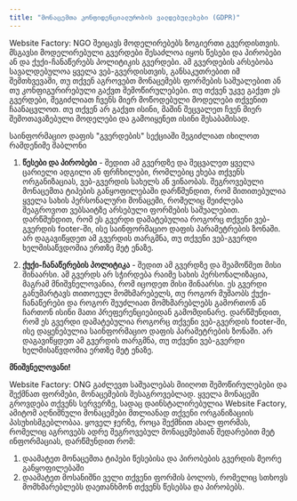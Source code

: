 ```yaml
---
title: "მონაცემთა კონფიდენციალურობის ვალდებულებები (GDPR)"
---
```



Website Factory: NGO შეიცავს მოდელირებებს ზოგიერთი გვერდისთვის. მსგავსი მოდელირებული გვერდები შესაძლოა იყოს წესები და
პირობები ან და ქუქი-ჩანაწერებს პოლიტიკის გვერდები.
ამ გვერდების არსებობა სავალდებულოა ყველა ვებ-გვერდისთვის, განსაკუთრებით იმ შემთხვევაში, თუ თქვენ აგროვებთ მონაცემებს
ფორმების საშუალებით ან თუ კონფიგურირებული გაქვთ შემოწირულებები. თუ თქვენ უკვე გაქვთ ეს გვერდები, შეგიძლიათ ჩვენს მიერ
მოწოდებული მოდელები თქვენით ჩაანაცვლოთ. თუ თქვენ არ გაქვთ ისინი, მაშინ შეცვალეთ ჩვენ მიერ შემოთავაზებული მოდელები და
გამოიყენეთ ისინი შესაბამისად.

საინფორმაციო დაფის "გვერდების" სექციაში შეგიძლიათ იხილოთ რამდენიმე შაბლონი

1) **წესები და პირობები** - შედით ამ გვერდზე და შეცვალეთ ყველა ცარიელი ადგილი ან ფრჩხილები, რომლებიც ეხება თქვენს
   ორგანიზაციას, ვებ-გვერდის სახელს ან ვინაობას. შეგროვებული მონაცემთა ტიპების განყოფილებაში დარწმუნდით, რომ მითითებულია
   ყველა სახის პერსონალური მონაცემი, რომელიც შეიძლება შეაგროვოთ ვებსაიტზე არსებული ფორმების საშუალებით. დარწმუნდით, რომ
   ეს გვერდი დამატებულია როგორც თქვენი ვებ-გვერდის footer-ში, ისე საინფორმაციო დაფის პარამეტრების ზონაში. არ დაგავიწყდეთ
   ამ გვერდის თარგმნა, თუ თქვენი ვებ-გვერდი ხელმისაწვდომია ერთზე მეტ ენაზე.


2) **ქუქი-ჩანაწერების პოლიტიკა** - შედით ამ გვერდზე და შეამოწმეთ მისი შინაარსი. ამ გვერდს არ სჭირდება რაიმე სახის
   პერსონალიზაცია, მაგრამ მნიშვნელოვანია, რომ იცოდეთ მისი შინაარსი. ეს გვერდი განუმარტავს თითოეულ მომხმარებელს, თუ როგორ
   მუშაობს ქუქი-ჩანაწერები და როგორ შეუძლიათ მომხმარებლებს გამორთონ ან ჩართონ ისინი მათი პრეფერენციებიდან გამომდინარე.
   დარწმუნდით, რომ ეს გვერდი დამატებულია როგორც თქვენი ვებ-გვერდის footer-ში, ისე დაყენებულია საინფორმაციო დაფის
   პარამეტრების ზონაში. არ დაგავიწყდეთ ამ გვერდის თარგმნა, თუ თქვენი ვებ-გვერდი ხელმისაწვდომია ერთზე მეტ ენაზე.

**მნიშვნელოვანი!**

Website Factory: ONG გაძლევთ საშუალებას მიიღოთ შემოწირულებები და შექმნათ ფორმები, მონაცემების შესაგროვებლად. ყველა
მონაცემი გროვდება თქვენს სერვერზე, სადაც დაინსტალირებულია Website Factory, ამიტომ აღნიშნული მონაცემები მთლიანად თქვენი
ორგანიზაციის პასუხისმგებლობაა. ყოველ ჯერზე, როცა შექმნით ახალ ფორმას, რომელიც აგროვებს ადრე შეგროვებულ მონაცემებთან
შედარებით მეტ ინფორმაციას, დარწმუნდით რომ:

1) დაამატეთ მონაცემთა ტიპები წესებისა და პირობების გვერდის მეორე განყოფილებაში
2) დაამატეთ მოსანიშნი ველი თქვენი ფორმის ბოლოს, რომელიც სთხოვს მომხმარებლებს დაეთანხმონ თქვენს წესებსა და პირობებს.
